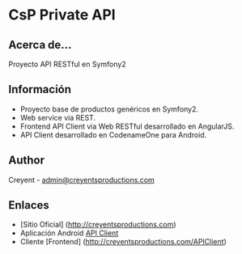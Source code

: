 CsP Private API
===============

Acerca de...
------------

Proyecto API RESTful en Symfony2

Información
------------

* Proyecto base de productos genéricos en Symfony2.
* Web service via REST.
* Frontend API Client via Web RESTful desarrollado en AngularJS.
* API Client desarrollado en CodenameOne para Android.

Author
------------
Creyent - admin@creyentsproductions.com

Enlaces
------------

* [Sitio Oficial] (http://creyentsproductions.com)
* Aplicación Android [API Client](http://creyentsproductions.com/download/API_Client.apk)
* Cliente [Frontend] (http://creyentsproductions.com/APIClient)
